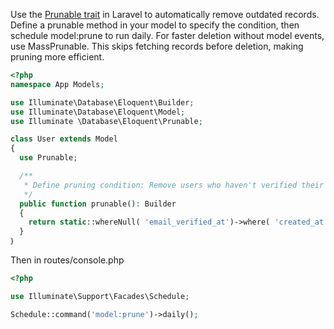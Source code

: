 Use the [Prunable trait](https://laravel.com/docs/11.x/eloquent#pruning-models) in Laravel to automatically remove outdated records. Define a prunable method in your model 
to specify the condition, then schedule model:prune to run daily. For faster deletion without model events, use 
MassPrunable. This skips fetching records before deletion, making pruning more efficient.

```php
<?php
namespace App Models;

use Illuminate\Database\Eloquent\Builder;
use Illuminate\Database\Eloquent\Model;
use Illuminate \Database\Eloquent\Prunable;

class User extends Model
{
  use Prunable;

  /**
   * Define pruning condition: Remove users who haven't verified their email after 6 months.
   */
  public function prunable(): Builder
  {
    return static::whereNull( 'email_verified_at')->where( 'created_at', '<', now()→subMonths (6));
  }
｝
```

Then in routes/console.php
```php
<?php

use Illuminate\Support\Facades\Schedule;

Schedule::command('model:prune')->daily();

```
